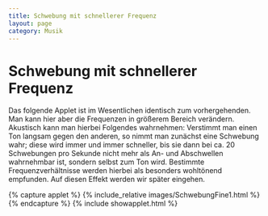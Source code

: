 ```yaml
---
title: Schwebung mit schnellerer Frequenz
layout: page
category: Musik
---
```

<script language="JavaScript" type="text/javascript">
		function doScript(c)
		{
			cdy.evokeCS(c);
		};
               cc='"';
</script>


# Schwebung mit schnellerer Frequenz

Das folgende Applet ist im Wesentlichen identisch zum vorhergehenden. Man kann hier aber die Frequenzen
in größerem Bereich verändern.
Akustisch kann man hierbei Folgendes wahrnehmen:
Verstimmt man einen Ton langsam gegen den anderen, so nimmt man zunächst eine
Schwebung wahr; diese wird immer und immer schneller, bis sie dann bei ca. 20 Schwebungen pro Sekunde
nicht mehr als An- und Abschwellen wahrnehmbar ist, sondern selbst zum Ton wird.
Bestimmte Frequenzverhältnisse werden hierbei als besonders wohltönend empfunden.
Auf diesen Effekt werden wir später eingehen.

{% capture applet %} {% include_relative images/SchwebungFine1.html %} {% endcapture %}
{% include showapplet.html %}

